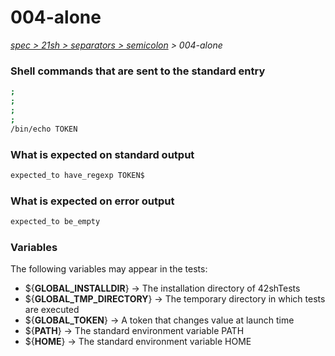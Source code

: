 # 004-alone

*[spec > 21sh > separators > semicolon](..) > 004-alone*

### Shell commands that are sent to the standard entry

```bash
;
;
;
;
/bin/echo TOKEN

```

### What is expected on standard output

```bash
expected_to have_regexp TOKEN$
```

### What is expected on error output

```bash
expected_to be_empty

```

### Variables

The following variables may appear in the tests:

* ${**GLOBAL_INSTALLDIR**} -> The installation directory of 42shTests
* ${**GLOBAL_TMP_DIRECTORY**} -> The temporary directory in which tests are executed
* ${**GLOBAL_TOKEN**} -> A token that changes value at launch time
* ${**PATH**} -> The standard environment variable PATH
* ${**HOME**} -> The standard environment variable HOME
